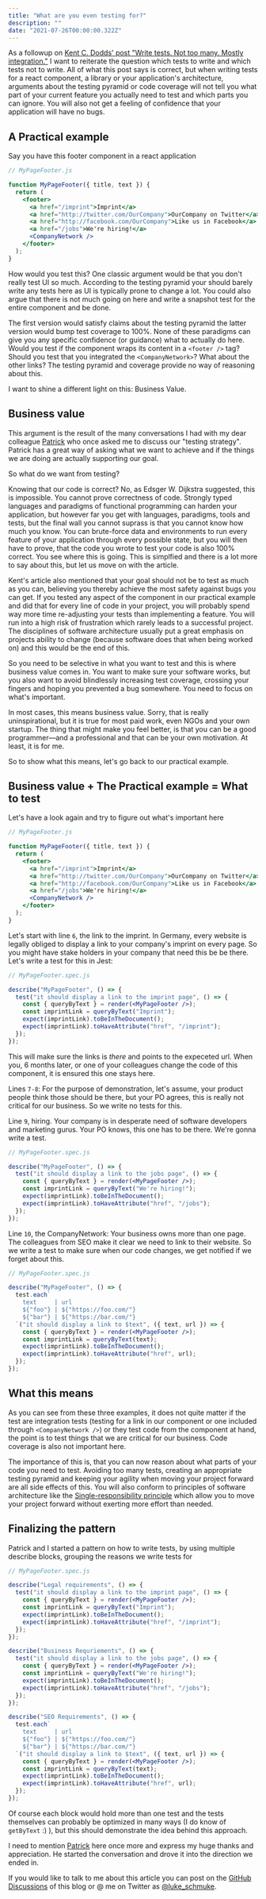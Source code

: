 ```yaml
---
title: "What are you even testing for?"
description: ""
date: "2021-07-26T00:00:00.322Z"
---
```


As a followup on [Kent C. Dodds' post "Write tests. Not too many. Mostly integration."](https://kentcdodds.com/blog/write-tests) I want to reiterate the question which tests to write and which tests not to write. All of what this post says is correct, but when writing tests for a react component, a library or your application's architecture, arguments about the testing pyramid or code coverage will not tell you what part of your current feature you actually need to test and which parts you can ignore. You will also not get a feeling of confidence that your application will have no bugs.

## A Practical example

Say you have this footer component in a react application

```jsx
// MyPageFooter.js

function MyPageFooter({ title, text }) {
  return (
    <footer>
      <a href="/imprint">Imprint</a>
      <a href="http://twitter.com/OurCompany">OurCompany on Twitter</a>
      <a href="http://facebook.com/OurCompany">Like us in Facebook</a>
      <a href="/jobs">We're hiring!</a>
      <CompanyNetwork />
    </footer>
  );
}
```

How would you test this? One classic argument would be that you don't really test UI so much. According to the testing pyramid your should barely write any tests here as UI is typically prone to change a lot. You could also argue that there is not much going on here and write a snapshot test for the entire component and be done.

The first version would satisfy claims about the testing pyramid the latter version would bump test coverage to 100%. None of these paradigms can give you any specific confidence (or guidance) what to actually do here. Would you test if the component wraps its content in a `<footer />` tag? Should you test that you integrated the `<CompanyNetwork>`? What about the other links? The testing pyramid and coverage provide no way of reasoning about this.

I want to shine a different light on this: Business Value.

## Business value

This argument is the result of the many conversations I had with my dear colleague [Patrick](https://twitter.com/patrickdahms) who once asked me to discuss our "testing strategy". Patrick has a great way of asking what we want to achieve and if the things we are doing are actually supporting our goal.

So what do we want from testing?

Knowing that our code is correct? No, as Edsger W. Dijkstra suggested, this is impossible. You cannot prove correctness of code. Strongly typed languages and paradigms of functional programming can harden your application, but however far you get with languages, paradigms, tools and tests, but the final wall you cannot suprass is that you cannot know how much you know. You can brute-force data and environments to run every feature of your application through every possible state, but you will then have to prove, that the code you wrote to test your code is also 100% correct. You see where this is going. This is simplfied and there is a lot more to say about this, but let us move on with the article.

Kent's article also mentioned that your goal should not be to test as much as you can, believing you thereby achieve the most safety against bugs you can get. If you tested any aspect of the component in our practical example and did that for every line of code in your project, you will probably spend way more time re-adjusting your tests than implementing a feature. You will run into a high risk of frustration which rarely leads to a successful project. The disciplines of software architecture usually put a great emphasis on projects ability to change (because software does that when being worked on) and this would be the end of this.

So you need to be selective in what you want to test and this is where business value comes in. You want to make sure your software works, but you also want to avoid blindlessly increasing test coverage, crossing your fingers and hoping you prevented a bug somewhere. You need to focus on what's important.

In most cases, this means business value. Sorry, that is really uninspirational, but it is true for most paid work, even NGOs and your own startup. The thing that might make you feel better, is that you can be a good programmer—and a professional and that can be your own motivation. At least, it is for me.

So to show what this means, let's go back to our practical example.

## Business value + The Practical example = What to test

Let's have a look again and try to figure out what's important here

```jsx
// MyPageFooter.js

function MyPageFooter({ title, text }) {
  return (
    <footer>
      <a href="/imprint">Imprint</a>
      <a href="http://twitter.com/OurCompany">OurCompany on Twitter</a>
      <a href="http://facebook.com/OurCompany">Like us in Facebook</a>
      <a href="/jobs">We're hiring!</a>
      <CompanyNetwork />
    </footer>
  );
}
```

Let's start with line `6`, the link to the imprint. In Germany, every website is legally obliged to display a link to your company's imprint on every page. So you might have stake holders in your company that need this be be there. Let's write a test for this in Jest:

```jsx
// MyPageFooter.spec.js

describe("MyPageFooter", () => {
  test("it should display a link to the imprint page", () => {
    const { queryByText } = render(<MyPageFooter />);
    const imprintLink = queryByText("Imprint");
    expect(imprintLink).toBeInTheDocument();
    expect(imprintLink).toHaveAttribute("href", "/imprint");
  });
});
```

This will make sure the links is _there_ and points to the expeceted url. When you, 6 months later, or one of your colleagues change the code of this component, it is ensured this one stays here.

Lines `7-8`: For the purpose of demonstration, let's assume, your product people think those should be there, but your PO agrees, this is really not critical for our business. So we write no tests for this.

Line `9`, hiring. Your company is in desperate need of software developers and marketing gurus. Your PO knows, this one has to be there. We're gonna write a test.

```jsx
// MyPageFooter.spec.js

describe("MyPageFooter", () => {
  test("it should display a link to the jobs page", () => {
    const { queryByText } = render(<MyPageFooter />);
    const imprintLink = queryByText("We're hiring!");
    expect(imprintLink).toBeInTheDocument();
    expect(imprintLink).toHaveAttribute("href", "/jobs");
  });
});
```

Line `10`, the CompanyNetwork: Your business owns more than one page. The colleagues from SEO make it clear we need to link to their website. So we write a test to make sure when our code changes, we get notified if we forget about this.

```jsx
// MyPageFooter.spec.js

describe("MyPageFooter", () => {
  test.each`
    text     | url
    ${"foo"} | ${"https://foo.com/"}
    ${"bar"} | ${"https://bar.com/"}
  `("it should display a link to $text", ({ text, url }) => {
    const { queryByText } = render(<MyPageFooter />);
    const imprintLink = queryByText(text);
    expect(imprintLink).toBeInTheDocument();
    expect(imprintLink).toHaveAttribute("href", url);
  });
});
```

## What this means

As you can see from these three examples, it does not quite matter if the test are integration tests (testing for a link in our component or one included through `<CompanyNetwork />`) or they test code from the component at hand, the point is to test things that we are critical for our business. Code coverage is also not important here.

The importance of this is, that you can now reason about what parts of your code you need to test. Avoiding too many tests, creating an appropriate testing pyramid and keeping your agility when moving your project forward are all side effects of this. You will also conform to principles of software architecture like the [Single-responsibility principle](https://en.wikipedia.org/wiki/Single-responsibility_principle) which allow you to move your project forward without exerting more effort than needed.

## Finalizing the pattern

Patrick and I started a pattern on how to write tests, by using multiple describe blocks, grouping the reasons we write tests for

```jsx
// MyPageFooter.spec.js

describe("Legal requirements", () => {
  test("it should display a link to the imprint page", () => {
    const { queryByText } = render(<MyPageFooter />);
    const imprintLink = queryByText("Imprint");
    expect(imprintLink).toBeInTheDocument();
    expect(imprintLink).toHaveAttribute("href", "/imprint");
  });
});

describe("Business Requriements", () => {
  test("it should display a link to the jobs page", () => {
    const { queryByText } = render(<MyPageFooter />);
    const imprintLink = queryByText("We're hiring!");
    expect(imprintLink).toBeInTheDocument();
    expect(imprintLink).toHaveAttribute("href", "/jobs");
  });
});

describe("SEO Requirements", () => {
  test.each`
    text     | url
    ${"foo"} | ${"https://foo.com/"}
    ${"bar"} | ${"https://bar.com/"}
  `("it should display a link to $text", ({ text, url }) => {
    const { queryByText } = render(<MyPageFooter />);
    const imprintLink = queryByText(text);
    expect(imprintLink).toBeInTheDocument();
    expect(imprintLink).toHaveAttribute("href", url);
  });
});
```

Of course each block would hold more than one test and the tests themselves can probably be optimized in many ways (I do know of `getByText` :) ), but this should demonstrate the idea behind this approach.

I need to mention [Patrick](https://twitter.com/patrickdahms) here once more and express my huge thanks and appreciation. He started the conversation and drove it into the direction we ended in.

If you would like to talk to me about this article you can post on the [GitHub Discussions](https://github.com/LukasBombach/unfinished-thought/discussions) of this blog or @ me on Twitter as [@luke_schmuke](https://twitter.com/luke_schmuke).
